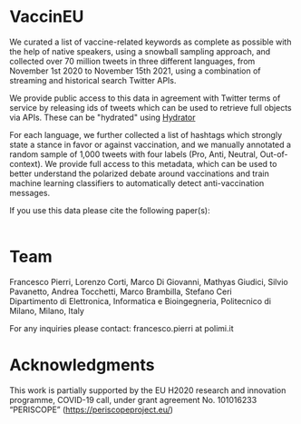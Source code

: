 # VaccinEU

We curated a list of vaccine-related keywords as complete as possible with the help of native speakers, using a snowball sampling approach, and collected over 70 million tweets in three different languages, from November 1st 2020 to November 15th 2021, using a combination of streaming and historical search Twitter APIs. 

We provide public access to this data in agreement with Twitter terms of service by releasing ids of tweets which can be used to retrieve full objects via APIs. These can be "hydrated" using [Hydrator](https://github.com/DocNow/hydrator)

For each language, we further collected a list of hashtags which strongly state a stance in favor or against vaccination, and we manually annotated a random sample of 1,000 tweets with four labels (Pro, Anti, Neutral, Out-of-context). We provide full access to this metadata, which can be used to better understand the polarized debate around vaccinations and train machine learning classifiers to automatically detect anti-vaccination messages.

If you use this data please cite the following paper(s): <br>
 <br>

# Team
Francesco Pierri, Lorenzo Corti, Marco Di Giovanni, Mathyas Giudici, Silvio Pavanetto, Andrea Tocchetti, Marco Brambilla, Stefano Ceri <br>
Dipartimento di Elettronica, Informatica e Bioingegneria, Politecnico di Milano, Milano, Italy

For any inquiries please contact: francesco.pierri at polimi.it

# Acknowledgments
This work is partially supported by the EU H2020 research and innovation programme, COVID-19 call, under grant agreement No. 101016233 “PERISCOPE” (https://periscopeproject.eu/)

